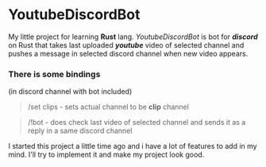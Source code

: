 # YoutubeDiscordBot
My little project for learning **Rust** lang.
*YoutubeDiscordBot* is bot for ***discord*** on Rust that takes last uploaded ***youtube*** video of selected channel and pushes a message in selected discord channel when new video appears.

### There is some bindings

(in discord channel with bot included)

>/set clips - sets actual channel to be **clip** channel

>/!bot - does check last video of selected channel and sends it as a reply in a same discord channel

I started this project a little time ago and i have a lot of features to add in my mind. I'll try to implement it and make my project look good.
